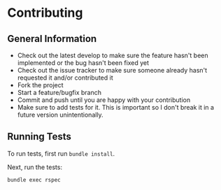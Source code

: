 # Contributing

## General Information

* Check out the latest develop to make sure the feature hasn't been implemented or the bug hasn't been fixed yet
* Check out the issue tracker to make sure someone already hasn't requested it and/or contributed it
* Fork the project
* Start a feature/bugfix branch
* Commit and push until you are happy with your contribution
* Make sure to add tests for it. This is important so I don't break it in a future version unintentionally.

## Running Tests

To run tests, first run `bundle install`.

Next, run the tests:

```
bundle exec rspec
```
